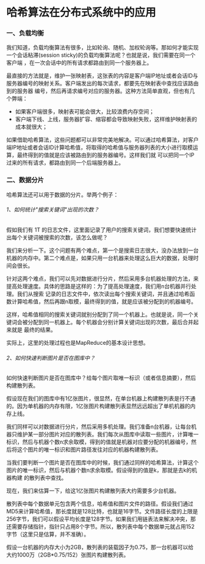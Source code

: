 # 哈希算法在分布式系统中的应用
### 一、负载均衡
我们知道，负载均衡算法有很多，比如轮询、随机、加权轮询等。那如何才能实现一个会话粘滞(session sticky)的负载均衡算法呢？也就是说，我们需要在同一个客户端
，在一次会话中的所有请求都路由到同一个服务器上。

最直接的方法就是，维护一张映射表，这张表的内容是客户端IP地址或者会话ID与服务器编号的映射关系。客户端发出的每次请求，都要先在映射表中查找应该路由到的服务器
编号，然后再请求编号对应的服务器。这种方法简单直观，但也有几个弊端：
* 如果客户端很多，映射表可能会很大，比较浪费内存空间；
* 客户端下线、上线，服务器扩容、缩容都会导致映射失败，这样维护映射表的成本就很大；

如果借助哈希算法，这些问题都可以非常完美地解决。可以通过哈希算法，对客户端IP地址或者会话ID计算哈希值，将取得的哈希值与服务器列表的大小进行取模运算，最终得到的值就是应该被路由到的服务器编号。这样我们就
可以把同一个IP过来的所有请求，都路由到同一个后端服务器上。

### 二、数据分片
哈希算法还可以用于数据的分片。举两个例子：
###### 1、如何统计"搜索关键词"出现的次数？
假如我们有 1T 的日志文件，这里面记录了用户的搜索关键词，我们想要快速统计出每个关键词被搜索的次数，该怎么做呢？

我们来分析一下。这个问题有两个难点，第一个是搜索日志很大，没办法放到一台机器的内存中。第二个难点是，如果只用一台机器来处理这么巨大的数据，处理时间会很长。

针对这两个难点，我们可以先对数据进行分片，然后采用多台机器处理的方法，来提高处理速度。具体的思路是这样的：为了提高处理速度，我们用n台机器并行处理。我们从搜索
记录的日志文件中，依次读出每个搜索关键词，并且通过哈希函数计算哈希值，然后再跟n取模，最终得到的值，就是应该被分配到的机器编号。

这样，哈希值相同的搜索关键词就别分配到了同一个机器上。也就是说，同一个关键词会被分配到同一机器上。每个机器会分别计算关键词出现的次数，最后合并起来就是
最终的结果。

实际上，这里的处理过程也是MapReduce的基本设计思想。

###### 2、如何快速判断图片是否在图库中？
如何快速判断图片是否在图库中？给每个图片取唯一标识（或者信息摘要），然后构建散列表。

假设现在我们的图库中有1亿张图片，很显然，在单台机器上构建散列表是行不通的。因为单机器的内存有限，1亿张图片构建散列表显然远远超出了单机机器的内存上线。

我们同样可以对数据进行分片，然后采用多机处理。我们准备n台机器，让每台机器只维护某一部分图片对应的散列表。我们每次从图库中读取一些图片，计算唯一标识，然后与机器个数n求余取模，得到的值就是机器对应要分配的机器编号，然后将这个图片的唯一标识和图片路径发往对应的机器构建散列表。

当我们要判断一个图片是否在图库中的时候，我们通过同样的哈希算法，计算这个图片的唯一标识，然后与机器个数n求余取模。假设得到的值是k，那就是去k的机器构建
的散列表中查找。

现在，我们来估算一下，给这1亿张图片构建散列表大约需要多少台机器。

散列表中每个数据单元包含两个信息，哈希值和图片文件的路径。假设我们通过MD5来计算哈希值，那长度就是128比特，也就是16字节。文件路径长度的上限是256字节，我们可以假设平均长度是128字节。如果我们用链表法来解决冲突，那还需要存储指针，指针只占用8个字节。所以，散列表中每个数据单元就占用152字节（这里只是估算，并不准确）。

假设一台机器的内存大小为2GB，散列表的装载因子为0.75，那一台机器可以给大约1000万（2GB*0.75/152）张图片构建散列表。
